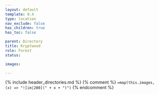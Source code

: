 ```yaml
---
layout: default
template: 0.4
type: location
nav_exclude: false
has_children: true
has_toc: false

parent: Directory
title: Kryptwood
role: Forest
status: 

images: 

---
```


{% include header_directories.md %}
{% comment %}
`=map(this.images, (x) => "![im|200](" + x + ")")`
{% endcomment %}